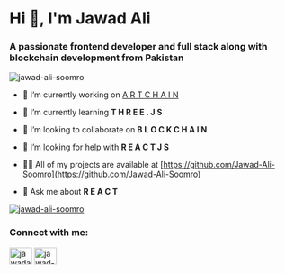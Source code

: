 <h1 >Hi 👋, I'm Jawad Ali</h1>
<h3 >A passionate frontend developer and full stack along with blockchain development from Pakistan</h3>
<p> <img src="https://komarev.com/ghpvc/?username=jawad-ali-soomro&label=Profile%20views&color=0e75b6&style=flat" alt="jawad-ali-soomro" /> </p>

- 🔭 I’m currently working on [A R T C H A I N](https://github.com/Jawad-Ali-Soomro/art-chain)

- 🌱 I’m currently learning **T H R E E . J S**

- 👯 I’m looking to collaborate on **B L O C K C H A I N**

- 🤝 I’m looking for help with **R E A C T J S**

- 👨‍💻 All of my projects are available at [https://github.com/Jawad-Ali-Soomro](https://github.com/Jawad-Ali-Soomro)

- 💬 Ask me about **R E A C T**




<p align="left"> <a href="https://github.com/ryo-ma/github-profile-trophy"><img src="https://github-profile-trophy.vercel.app/?username=jawad-ali-soomro" alt="jawad-ali-soomro" /></a> </p>

<h3 align="left">Connect with me:</h3>
<p align="left">
<a href="https://dev.to/jawadalisoomro" target="blank"><img align="center" src="https://raw.githubusercontent.com/rahuldkjain/github-profile-readme-generator/master/src/images/icons/Social/devto.svg" alt="jawadalisoomro" height="30" width="40" /></a>
<a href="https://linkedin.com/in/jawad-dakhan-250a742a0" target="blank"><img align="center" src="https://raw.githubusercontent.com/rahuldkjain/github-profile-readme-generator/master/src/images/icons/Social/linked-in-alt.svg" alt="jawad-dakhan-250a742a0" height="30" width="40" /></a>
</p>
